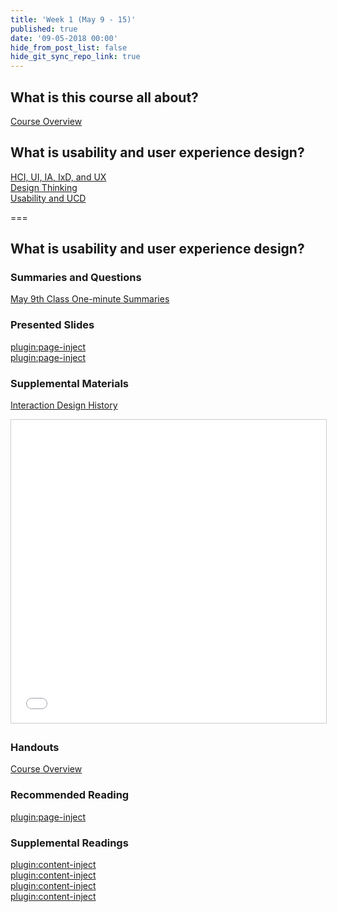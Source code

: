 ```yaml
---
title: 'Week 1 (May 9 - 15)'
published: true
date: '09-05-2018 00:00'
hide_from_post_list: false
hide_git_sync_repo_link: true
---
```


## What is this course all about?
[Course Overview](https://demo.hibbittsdesign.org/cpt-363-2018/pdfs/cpt-363-slides-placeholder.pdf)

## What is usability and user experience design?
[HCI, UI, IA, IxD, and UX](https://demo.hibbittsdesign.org/cpt-363-2018/pdfs/cpt-363-slides-placeholder.pdf#page=3)  
[Design Thinking](https://demo.hibbittsdesign.org/cpt-363-2018/pdfs/cpt-363-slides-placeholder.pdf#page=4)  
[Usability and UCD](https://demo.hibbittsdesign.org/cpt-363-2018/pdfs/cpt-363-slides-placeholder.pdf#page=5)  

===

## **What is usability and user experience design?**

### Summaries and Questions  
[May 9th Class One-minute Summaries](https://sso.canvaslms.com/courses/1413912/assignments/9519517)

### Presented Slides  
[plugin:page-inject](/all-slides/week-01-1)  
[plugin:page-inject](/all-slides/week-01-2)  

### Supplemental Materials  
[Interaction Design History](http://www.slideshare.net/mrettig/interaction-design-history)  
<div class="embed-responsive embed-responsive-4by3"><iframe src="//www.slideshare.net/slideshow/embed_code/key/aTtcFNn7i55UVK" width="595" height="485" frameborder="0" marginwidth="0" marginheight="0" scrolling="no" style="border:1px solid #CCC; border-width:1px; margin-bottom:5px; max-width: 100%;" allowfullscreen> </iframe></div>

### Handouts
[Course Overview](https://sso.canvaslms.com/courses/1413912/files/folder/Handouts/Course%20Overview)  

### Recommended Reading  
[plugin:page-inject](/all-readings/week-01)

### Supplemental Readings  
[plugin:content-inject](/ux-techniques-guide/what-does-a-holistic-user-experience-design-process-look-like/design-ethics)  
[plugin:content-inject](/ux-techniques-guide/what-is-usability-and-user-experience-design/usability)  
[plugin:content-inject](/ux-techniques-guide/what-does-a-holistic-user-experience-design-process-look-like/user-centered-design)  
[plugin:content-inject](/ux-techniques-guide/what-is-usability-and-user-experience-design/user-experience-design)  
